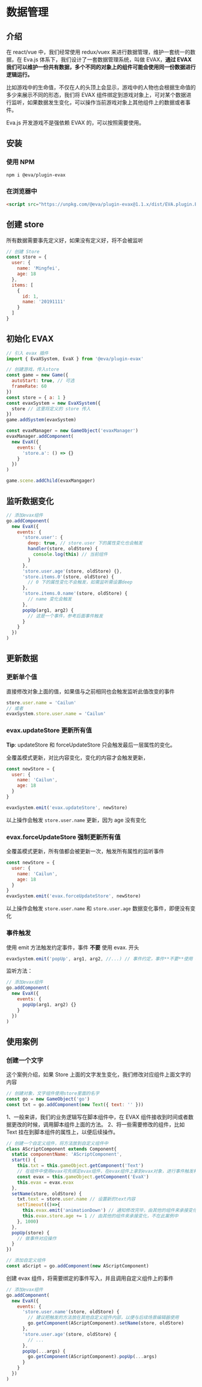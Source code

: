 # 数据管理

## 介绍

在 react/vue 中，我们经常使用 redux/vuex 来进行数据管理，维护一套统一的数据，在 Eva.js 体系下，我们设计了一套数据管理系统，叫做 EVAX，**通过 EVAX 我们可以维护一份共有数据，多个不同的对象上的组件可能会使用同一份数据进行逻辑运行。**

比如游戏中的生命值，不仅在人的头顶上会显示，游戏中的人物也会根据生命值的多少来展示不同的形态，我们将 EVAX 组件绑定到游戏对象上，可对某个数据进行监听，如果数据发生变化，可以操作当前游戏对象上其他组件上的数据或者事件。

Eva.js 开发游戏不是强依赖 EVAX 的，可以按照需要使用。

## 安装

### 使用 NPM
```bash
npm i @eva/plugin-evax
```

### 在浏览器中
```html
<script src="https://unpkg.com/@eva/plugin-evax@1.1.x/dist/EVA.plugin.EVAX.min.js"></script>
```

## 创建 store

所有数据需要事先定义好，如果没有定义好，将不会被监听

```js
// 创建 Store
const store = {
  user: {
    name: 'Mingfei',
    age: 18
  },
  items: [
    {
      id: 1,
      name: '20191111'
    }
  ]
}
```

## 初始化 EVAX

```js
// 引入 evax 插件
import { EvaXSystem, EvaX } from '@eva/plugin-evax'

// 创建游戏，传入store
const game = new Game({
  autoStart: true, // 可选
  frameRate: 60
})
const store = { a: 1 }
const evaxSystem = new EvaXSystem({
  store // 这里将定义的 store 传入
})
game.addSystem(evaxSystem)

const evaxManager = new GameObject('evaxManager')
evaxManager.addComponent(
  new EvaX({
    events: {
      'store.a': () => {}
    }
  })
)

game.scene.addChild(evaxMangager)
```

## 监听数据变化

```js
// 添加evax组件
go.addComponent(
  new EvaX({
    events: {
      'store.user': {
        deep: true, // store.user 下的属性变化也会触发
        handler(store, oldStore) {
          console.log(this) // 当前组件
        }
      },
      'store.user.age'(store, oldStore) {},
      'store.items.0'(store, oldStore) {
        // 0 下的属性变化不会触发，如需监听需设置deep
      },
      'store.items.0.name'(store, oldStore) {
        // name 变化会触发
      },
      popUp(arg1, arg2) {
        // 这是一个事件，参考后面事件触发
      }
    }
  })
)
```

###

## 更新数据

### 更新单个值

直接修改对象上面的值，如果值与之前相同也会触发监听此值改变的事件

```js
store.user.name = 'Cailun'
// 或者
evaxSystem.store.user.name = 'Cailun'
```

### evax.updateStore 更新所有值

**Tip**: updateStore 和 forceUpdateStore 只会触发最后一层属性的变化。

全覆盖模式更新，对比内容变化，变化的内容才会触发更新，

```js
const newStore = {
  user: {
    name: 'Cailun',
    age: 18
  }
}

evaxSystem.emit('evax.updateStore', newStore)
```

以上操作会触发 `store.user.name` 更新，因为 age 没有变化

### evax.forceUpdateStore 强制更新所有值

全覆盖模式更新，所有值都会被更新一次，触发所有属性的监听事件

```js
const newStore = {
  user: {
    name: 'Cailun',
    age: 18
  }
}
evaxSystem.emit('evax.forceUpdateStore', newStore)
```

以上操作会触发 `store.user.name` 和 `store.user.age` 数据变化事件，即便没有变化

### 事件触发

使用 emit 方法触发约定事件，事件 **不要** 使用 evax. 开头

```js
evaxSystem.emit('popUp', arg1, arg2, //...) // 事件约定，事件**不要**使用 evax. 开头
```

监听方法：

```js
// 添加evax组件
go.addComponent(
  new EvaX({
    events: {
      popUp(arg1, arg2) {}
    }
  })
)
```

## 使用案例

### 创建一个文字

这个案例介绍，如果 Store 上面的文字发生变化，我们修改对应组件上面文字的内容

```js
// 创建对象，文字组件使用store里面的名字
const go = new GameObject('go')
const txt = go.addComponent(new Text({ text: '' }))
```

1、一般来讲，我们的业务逻辑写在脚本组件中，在 EVAX 组件接收到时间或者数据更改的时候，调用脚本组件上面的方法。
2、将一些需要修改的组件，比如 Text 挂在到脚本组件的属性上，以便后续操作。

```js
// 创建一个自定义组件，将方法放到自定义组件中
class AScriptComponent extends Component{
  static componentName: 'AScriptComponent',
  start() {
    this.txt = this.gameObject.getComponent('Text')
    // 在组件中使用evax可先绑定evax组件，在evax组件上拿到evax对象，进行事件触发和修改
    const evax = this.gameObject.getComponent('EvaX')
    this.evax = evax.evax
  },
  setName(store, oldStore) {
    txt.text = store.user.name // 设置新的text内容
    setTimeout(()=>{
      this.evax.emit('animationDown') // 通知修改完毕，由其他的组件来承接变化，不在此案例中
      this.evax.store.age += 1 // 由其他的组件来承接变化，不在此案例中
    }, 1000)
  },
  popUp(store) {
    // 做事件对应操作
  }
})

// 添加自定义组件
const aScript = go.addComponent(new AScriptComponent)
```

创建 evax 组件，将需要绑定的事件写入，并且调用自定义组件上的事件

```js
// 添加evax组件
go.addComponent(
  new EvaX({
    events: {
      'store.user.name'(store, oldStore) {
        // 建议把触发的方法放在其他自定义组件内部，以便与后续场景编辑器使用
        go.getComponent(AScriptComponent).setName(store, oldStore)
      },
      'store.user.age'(store, oldStore) {
        // ...
      },
      popUp(...args) {
        go.getComponent(AScriptComponent).popUp(...args)
      }
    }
  })
)
```


